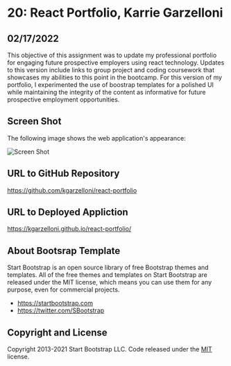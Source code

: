 
# 20: React Portfolio, Karrie Garzelloni
## 02/17/2022

This objective of this assignment was to update my professional portfolio for engaging future prospective employers using react technology. Updates to this version include links to group project and coding coursework that showcases my abilities to this point in the bootcamp. For this version of my portfolio, I experimented the use of boostrap templates for a polished UI while maintaining the integrity of the content as informative for future prospective employment opportunities. 

## Screen Shot

The following image shows the web application's appearance:

![Screen Shot](/Users/karriegarzelloni/Desktop/fsf-projects/homework/react-portfolio/src/img/screenshot.png)

## URL to GitHub Repository
https://github.com/kgarzelloni/react-portfolio


## URL to Deployed Appliction
https://kgarzelloni.github.io/react-portfolio/



## About Bootsrap Template 

Start Bootstrap is an open source library of free Bootstrap themes and templates. All of the free themes and templates on Start Bootstrap are released under the MIT license, which means you can use them for any purpose, even for commercial projects.

- <https://startbootstrap.com>
- <https://twitter.com/SBootstrap>


## Copyright and License

Copyright 2013-2021 Start Bootstrap LLC. Code released under the [MIT](https://github.com/StartBootstrap/startbootstrap-creative/blob/master/LICENSE) license.

